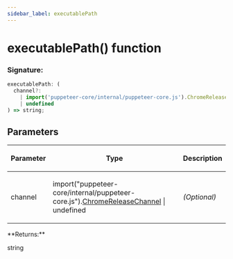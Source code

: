 ```yaml
---
sidebar_label: executablePath
---
```


# executablePath() function

### Signature:

```typescript
executablePath: (
  channel?:
    | import('puppeteer-core/internal/puppeteer-core.js').ChromeReleaseChannel
    | undefined
) => string;
```

## Parameters

<table><thead><tr><th>

Parameter

</th><th>

Type

</th><th>

Description

</th></tr></thead>
<tbody><tr><td>

channel

</td><td>

import("puppeteer-core/internal/puppeteer-core.js").[ChromeReleaseChannel](./puppeteer.chromereleasechannel.md) \| undefined

</td><td>

_(Optional)_

</td></tr>
</tbody></table>
**Returns:**

string
